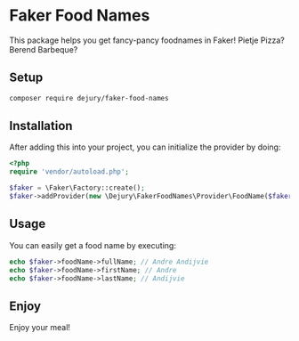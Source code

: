# Faker Food Names

This package helps you get fancy-pancy foodnames in Faker!
Pietje Pizza? Berend Barbeque? 

## Setup 

```bash
composer require dejury/faker-food-names
```

## Installation
After adding this into your project, you can initialize the provider by doing:

```php
<?php
require 'vendor/autoload.php';

$faker = \Faker\Factory::create();
$faker->addProvider(new \Dejury\FakerFoodNames\Provider\FoodName($faker));
```

## Usage
You can easily get a food name by executing:
```php
echo $faker->foodName->fullName; // Andre Andijvie
echo $faker->foodName->firstName; // Andre
echo $faker->foodName->lastName; // Andijvie
```

## Enjoy
Enjoy your meal!